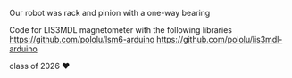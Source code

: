 Our robot was rack and pinion with a one-way bearing 

Code for LIS3MDL magnetometer with the following libraries 
https://github.com/pololu/lsm6-arduino
https://github.com/pololu/lis3mdl-arduino


class of 2026 ❤️ 
